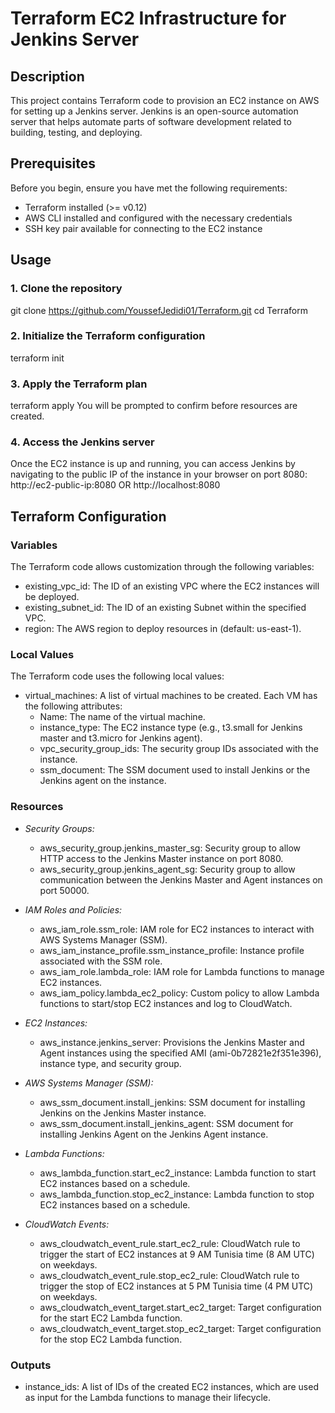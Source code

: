 # Terraform EC2 Infrastructure for Jenkins Server

## Description
This project contains Terraform code to provision an EC2 instance on AWS for setting up a Jenkins server. Jenkins is an open-source automation server that helps automate parts of software development related to building, testing, and deploying.

## Prerequisites
Before you begin, ensure you have met the following requirements:
- Terraform installed (>= v0.12)
- AWS CLI installed and configured with the necessary credentials
- SSH key pair available for connecting to the EC2 instance

## Usage

### 1. Clone the repository
git clone https://github.com/YoussefJedidi01/Terraform.git
cd Terraform

### 2. Initialize the Terraform configuration
terraform init

### 3. Apply the Terraform plan
terraform apply
You will be prompted to confirm before resources are created.

### 4. Access the Jenkins server
Once the EC2 instance is up and running, you can access Jenkins by navigating to the public IP of the instance in your browser on port 8080:
http://ec2-public-ip:8080 OR http://localhost:8080

## Terraform Configuration

### Variables

The Terraform code allows customization through the following variables:

- existing_vpc_id: The ID of an existing VPC where the EC2 instances will be deployed.
- existing_subnet_id: The ID of an existing Subnet within the specified VPC.
- region: The AWS region to deploy resources in (default: us-east-1).

### Local Values

The Terraform code uses the following local values:

- virtual_machines: A list of virtual machines to be created. Each VM has the following attributes:
  - Name: The name of the virtual machine.
  - instance_type: The EC2 instance type (e.g., t3.small for Jenkins master and t3.micro for Jenkins agent).
  - vpc_security_group_ids: The security group IDs associated with the instance.
  - ssm_document: The SSM document used to install Jenkins or the Jenkins agent on the instance.

### Resources

- *Security Groups:*
  - aws_security_group.jenkins_master_sg: Security group to allow HTTP access to the Jenkins Master instance on port 8080.
  - aws_security_group.jenkins_agent_sg: Security group to allow communication between the Jenkins Master and Agent instances on port 50000.

- *IAM Roles and Policies:*
  - aws_iam_role.ssm_role: IAM role for EC2 instances to interact with AWS Systems Manager (SSM).
  - aws_iam_instance_profile.ssm_instance_profile: Instance profile associated with the SSM role.
  - aws_iam_role.lambda_role: IAM role for Lambda functions to manage EC2 instances.
  - aws_iam_policy.lambda_ec2_policy: Custom policy to allow Lambda functions to start/stop EC2 instances and log to CloudWatch.
  
- *EC2 Instances:*
  - aws_instance.jenkins_server: Provisions the Jenkins Master and Agent instances using the specified AMI (ami-0b72821e2f351e396), instance type, and security group.

- *AWS Systems Manager (SSM):*
  - aws_ssm_document.install_jenkins: SSM document for installing Jenkins on the Jenkins Master instance.
  - aws_ssm_document.install_jenkins_agent: SSM document for installing Jenkins Agent on the Jenkins Agent instance.

- *Lambda Functions:*
  - aws_lambda_function.start_ec2_instance: Lambda function to start EC2 instances based on a schedule.
  - aws_lambda_function.stop_ec2_instance: Lambda function to stop EC2 instances based on a schedule.

- *CloudWatch Events:*
  - aws_cloudwatch_event_rule.start_ec2_rule: CloudWatch rule to trigger the start of EC2 instances at 9 AM Tunisia time (8 AM UTC) on weekdays.
  - aws_cloudwatch_event_rule.stop_ec2_rule: CloudWatch rule to trigger the stop of EC2 instances at 5 PM Tunisia time (4 PM UTC) on weekdays.
  - aws_cloudwatch_event_target.start_ec2_target: Target configuration for the start EC2 Lambda function.
  - aws_cloudwatch_event_target.stop_ec2_target: Target configuration for the stop EC2 Lambda function.

### Outputs

- instance_ids: A list of IDs of the created EC2 instances, which are used as input for the Lambda functions to manage their lifecycle.
